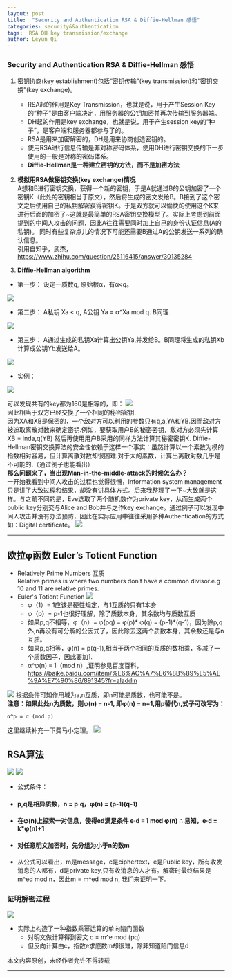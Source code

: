 ```yaml
---
layout: post
title:  "Security and Authentication RSA & Diffie‐Hellman 感悟"
categories: security&&authentication 
tags:  RSA DH key transmission/exchange
author: Leyun Qi
---
```


###  Security and Authentication RSA & Diffie‐Hellman 感悟 

1. 密钥协商(key establishment)包括“密钥传输”(key transmission)和“密钥交换”(key exchange)。  
	
	* RSA起的作用是Key Transmission，也就是说，用于产生Session Key的“种子”是由客户端决定，用服务器的公钥加密并再次传输到服务器端。  
	* DH起的作用是key exchange，也就是说，用于产生session key的“种子”，是客户端和服务器都参与了的。  
	* RSA是用来加密解密的，DH是用来协商创造密钥的。  
	* 使用RSA进行信息传输是非对称密码体系，使用DH进行密钥交换的下一步使用的一般是对称的密码体系。  
	* **Diffie-Hellman是一种建立密钥的方法，而不是加密方法**
	
2. **模拟用RSA做秘钥交换(key exchange)情况**  
A想和B进行密钥交换，获得一个新的密钥，于是A就通过B的公钥加密了一个密钥K（此处的密钥相当于原文），然后将生成的密文发给B。B接到了这个密文之后使用自己的私钥解密获得密钥K。于是双方就可以愉快的使用这个K来进行后面的加密了~这就是最简单的RSA密钥交换模型了。实际上考虑到前面提到的中间人攻击的问题，因此A往往需要同时加上自己的身份认证信息(A的私钥)。 同时有些复杂点儿的情况下可能还需要B通过A的公钥发送一系列的确认信息。  
引用自知乎，武杰，https://www.zhihu.com/question/25116415/answer/30135284  

3. **Diffie‐Hellman algorithm**  

* 第一步：  设定一质数q, 原始根α，有α<q。  

![](http://oyoz58yqn.bkt.clouddn.com/image/jpg/WX20171031-201031@2x.png)

* 第二步：  A私钥 Xa < q, A公钥 Ya = α^Xa mod q. B同理
	
![](http://oyoz58yqn.bkt.clouddn.com/image/jpg/WX20171031-201116@2x.png)

* 第三步：	 A通过生成的私钥Xa计算出公钥Ya,并发给B。B同理将生成的私钥Xb计算成公钥Yb发送给A。

![](http://oyoz58yqn.bkt.clouddn.com/WX20171031-224702@2x.png)

* 实例：  

![](http://oyoz58yqn.bkt.clouddn.com/WX20171031-224755@2x.png)
  
 可以发现共有的key都为160是相等的，即：
 ![](http://oyoz58yqn.bkt.clouddn.com/WX20171031-232723@2x.png)  
 因此相当于双方已经交换了一个相同的秘密密钥.  
 因为XA和XB是保密的，一个敌对方可以利用的参数只有q,a,YA和YB.因而敌对方被迫取离散对数来确定密钥.例如，要获取用户B的秘密密钥，敌对方必须先计算 XB = inda,q(YB) 然后再使用用户B采用的同样方法计算其秘密密钥K. Diffie-Hellman密钥交换算法的安全性依赖于这样一个事实：虽然计算以一个素数为模的指数相对容易，但计算离散对数却很困难.对于大的素数，计算出离散对数几乎是不可能的.（通过例子也能看出）     
 **那么问题来了，当出现Man-in-the-middle-attack的时候怎么办？**  
 一开始我看到中间人攻击的过程也觉得很懵，Information system management只是讲了大致过程和结果，却没有讲具体方式。后来我整理了一下~大致就是这样。与之前不同的是，Eve选取了两个随机数作为private key，从而生成两个public key分别交与Alice and Bob并与之作key exchange。通过例子可以发现中间人攻击并没有办法预防，因此在实际应用中往往采用多种Authentication的方式如：Digital certificate。
 ![](http://oyoz58yqn.bkt.clouddn.com/WX20171101-164853@2x.png)
 ****
 
##  欧拉φ函数 Euler’s Totient Function
* Relatively Prime Numbers  互质  
Relative primes is where two numbers don’t have a common divisor.e.g 10 and 11 are relative primes.
* Euler's Totient Function
![](http://oyoz58yqn.bkt.clouddn.com/WX20171101-211232@2x.png)
	* φ（1）= 1应该是硬性规定，与1互质的只有1本身  
	* φ（p）= p-1也很好理解，除了质数本身，其余数均与质数互质
	* 如果p,q不相等，φ（n）= φ(pq) = φ(p)* φ(q) = (p-1)*(q-1)，因为除p,q外,n再没有可分解的公因式了，因此除去这两个质数本身，其余数还是与n互质。
	* 如果p,q相等，φ(n) = p(q-1),相当于两个相同的互质的数相乘，多减了一个质数因子，因此要加1.
	* α^φ(n) ≡ 1（mod n）,证明参见百度百科，https://baike.baidu.com/item/%E6%AC%A7%E6%8B%89%E5%AE%9A%E7%90%86/891345?fr=aladdin

![](http://oyoz58yqn.bkt.clouddn.com/WX20171101-214254@2x.png)
根据条件可知作用域为a,n互质，即n可能是质数，也可能不是。	
**注意：如果此处n为质数，则φ(n) = n-1, 即φ(n) = n+1,用p替代n,式子可改写为：**   

	α^p ≡ α (mod p)
这里继续补充一下费马小定理。
![](http://oyoz58yqn.bkt.clouddn.com/WX20171102-113940@2x.png)
								

## RSA算法
![](http://oyoz58yqn.bkt.clouddn.com/WX20171101-220032@2x.png)
![](http://oyoz58yqn.bkt.clouddn.com/WX20171102-141145@2x.png)

* 公式条件：

* #### p,q是相异质数，n = p·q，φ(n) = (p-1)(q-1)
* #### 在φ(n)上探索一对信息，使得ed满足条件 e·d ≡ 1 mod φ(n) ∴ 易知，e·d = k*φ(n)+1
* #### 对任意明文加密时，先分组为小于n的数m
* 从公式可以看出，m是message，c是ciphertext，e是Public key，所有收发消息的人都有，d是private key,只有收消息的人才有。解密时最终结果是m^ed mod n，因此m = m^ed mod n, 我们来证明一下。

### 证明解密过程
![](http://oyoz58yqn.bkt.clouddn.com/WX20171102-140346@2x.png)

* 实际上构造了一种指数乘幂运算的单向陷门函数
	* 对明文做计算得到密文 c = m^e mod (pq)
	* 但反向计算由c，指数e求底数m却很难，除非知道陷门信息d


本文内容原创，未经作者允许不得转载  

****